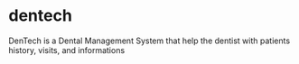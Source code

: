 # dentech
DenTech is a Dental Management System that help the dentist with patients history, visits, and informations 
